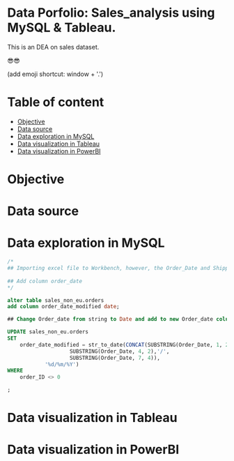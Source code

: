 # Data Porfolio: Sales_analysis using MySQL & Tableau.

This is an DEA on sales dataset. 

😎😎

(add emoji shortcut: window + '.')

# Table of content

- [Objective](#Objective)
- [Data source](#Data-source)
- [Data exploration in MySQL](#Data-exploration-in-MySQL)
- [Data visualization in Tableau](#Data-visualization-in-Tableau)
- [Data visualization in PowerBI](#Data-visualization-in-PowerBI)

# Objective

# Data source

# Data exploration in MySQL

```sql
/*
## Importing excel file to Workbench, however, the Order_Date and Shipping_Date are not correctly imported as date type.
 
## Add column order_date
*/

alter table sales_non_eu.orders
add column order_date_modified date;

## Change Order_date from string to Date and add to new Order_date column

UPDATE sales_non_eu.orders 
SET 
    order_date_modified = str_to_date(CONCAT(SUBSTRING(Order_Date, 1, 2),'/',
                    SUBSTRING(Order_Date, 4, 2),'/',
                    SUBSTRING(Order_Date, 7, 4)),
            '%d/%m/%Y')
WHERE
    order_ID <> 0

;
```

# Data visualization in Tableau

# Data visualization in PowerBI
